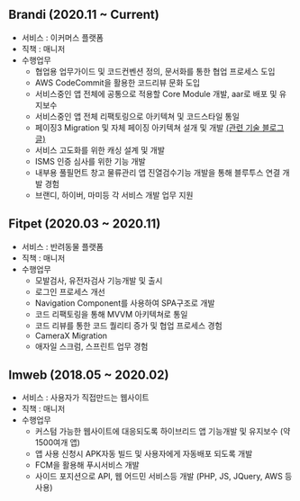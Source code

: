 ## Brandi (2020.11 ~ Current)

- 서비스 : 이커머스 플랫폼
- 직책 : 매니저
- 수행업무
  - 협업용 업무가이드 및 코드컨벤션 정의, 문서화를 통한 협업 프로세스 도입
  - AWS CodeCommit을 활용한 코드리뷰 문화 도입
  - 서비스중인 앱 전체에 공통으로 적용할 Core Module 개발, aar로 배포 및 유지보수
  - 서비스중인 앱 전체 리팩토링으로 아키텍쳐 및 코드스타일 통일
  - 페이징3 Migration 및 자체 페이징 아키텍쳐 설개 및 개발 [(관련 기술 블로그 글)](http://labs.brandi.co.kr/2021/07/07/parkks2.html)
  - 서비스 고도화를 위한 캐싱 설계 및 개발
  - ISMS 인증 심사를 위한 기능 개발
  - 내부용 풀필먼트 창고 물류관리 앱 진열검수기능 개발을 통해 블루투스 연결 개발 경험
  - 브랜디, 하이버, 마미등 각 서비스 개발 업무 지원

## Fitpet (2020.03 ~ 2020.11)

- 서비스 : 반려동물 플랫폼
- 직책 : 매니저
- 수행업무
  - 모발검사, 유전자검사 기능개발 및 출시
  - 로그인 프로세스 개선
  - Navigation Component를 사용하여 SPA구조로 개발
  - 코드 리팩토링을 통해 MVVM 아키텍쳐로 통일
  - 코드 리뷰를 통한 코드 퀄리티 증가 및 협업 프로세스 경험
  - CameraX Migration
  - 애자일 스크럼, 스프린트 업무 경험

## Imweb (2018.05 ~ 2020.02)

- 서비스 : 사용자가 직접만드는 웹사이트
- 직책 : 매니저
- 수행업무
  - 커스텀 가능한 웹사이트에 대응되도록 하이브리드 앱 기능개발 및 유지보수 (약 1500여개 앱)
  - 앱 사용 신청시 APK자동 빌드 및 사용자에게 자동배포 되도록 개발
  - FCM을 활용해 푸시서비스 개발
  - 사이드 포지션으로 API, 웹 어드민 서비스등 개발 (PHP, JS, JQuery, AWS 등 사용)
